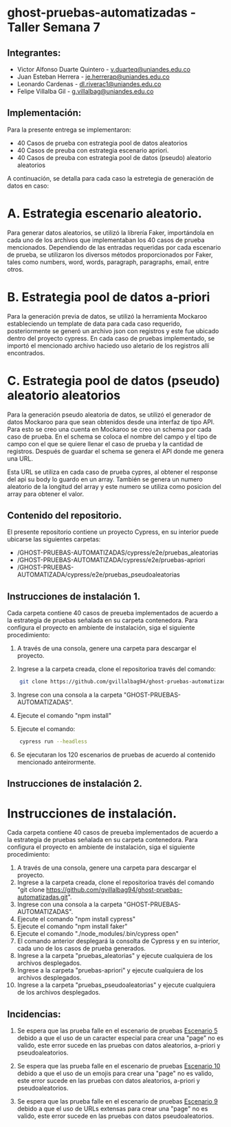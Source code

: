 # ghost-pruebas-automatizadas - Taller Semana 7

## Integrantes:

* Victor Alfonso Duarte Quintero - v.duarteq@uniandes.edu.co
* Juan Esteban Herrera - je.herrerap@uniandes.edu.co
* Leonardo Cardenas - dl.riverac1@uniandes.edu.co
* Felipe Villalba Gil - g.villalbag@uniandes.edu.co

## Implementación:

Para la presente entrega se implementaron:

 - 40 Casos de prueba con estrategia pool de datos aleatorios
 - 40 Casos de preuba con estrategia escenario apriori.
 - 40 Casos de preuba con estrategia pool de datos (pseudo) aleatorio aleatorios 

A continuación, se detalla para cada caso la estretegia de generación de datos en caso:

# A. Estrategia escenario aleatorio.
Para generar datos aleatorios, se utilizó la librería Faker, importándola en cada uno de los archivos que implementaban los 40 casos de prueba mencionados. Dependiendo de las entradas requeridas por cada escenario de prueba, se utilizaron los diversos métodos proporcionados por Faker, tales como numbers, word, words, paragraph, paragraphs, email, entre otros.

# B. Estrategia pool de datos a-priori
Para la generación previa de datos, se utilizó la herramienta Mockaroo estableciendo un template de data para cada caso requerido, posteriormente se generó un archivo json con  registros y este fue ubicado dentro del proyecto cypress.  En cada caso de pruebas implementado, se importó el mencionado archivo haciedo uso aletario de los registros allí encontrados.


# C. Estrategia pool de datos (pseudo) aleatorio aleatorios
Para la generación pseudo aleatoria de datos, se utilizó el generador de datos Mockaroo para que sean obtenidos desde una interfaz de tipo API. Para esto se creo una cuenta en Mockaroo se creo un schema por cada caso de prueba. En el schema se coloca el nombre del campo y el tipo de campo con el que se quiere llenar el caso de prueba y la cantidad de registros. Después de guardar el schema se genera el API donde me genera una URL.

Esta URL se utiliza en cada caso de prueba cypres, al obtener el response del api su body lo guardo en un array. También se genera un numero aleatorio de la longitud del array y este numero se utiliza como posicion del array para obtener el valor.


## Contenido del repositorio.

El presente repositorio contiene un proyecto Cypress, en su interior puede ubicarse las siguientes carpetas:

- /GHOST-PRUEBAS-AUTOMATIZADAS/cypress/e2e/pruebas_aleatorias
- /GHOST-PRUEBAS-AUTOMATIZADA/cypress/e2e/pruebas-apriori
- /GHOST-PRUEBAS-AUTOMATIZADA/cypress/e2e/pruebas_pseudoaleatorias


## Instrucciones de instalación 1.

Cada carpeta contiene 40 casos de preueba implementados de acuerdo a la estrategia de pruebas señalada en su carpeta contenedora.  Para configura el proyecto en ambiente de instalación, siga el siguiente procedimiento:

1. A través de una consola, genere una carpeta para descargar el proyecto.

2. Ingrese a la carpeta creada, clone el repositorioa través del  comando:

```bash
    git clone https://github.com/gvillalbag94/ghost-pruebas-automatizadas.git
```

3. Ingrese con una consola a la carpeta "GHOST-PRUEBAS-AUTOMATIZADAS".

4. Ejecute el comando "npm install"

5. Ejecute el comando:

```bash
    cypress run --headless
```

6. Se ejecutaran los 120 escenarios de pruebas de acuerdo al contenido mencionado anteirormente.

## Instrucciones de instalación 2. 

# Instrucciones de instalación.
Cada carpeta contiene 40 casos de preueba implementados de acuerdo a la estrategia de pruebas señalada en su carpeta contenedora.  Para configura el proyecto en ambiente de instalación, siga el siguiente procedimiento:

1. A través de una consola, genere una carpeta para descargar el proyecto.
2. Ingrese a la carpeta creada, clone el repositorioa través del  comando "git clone https://github.com/gvillalbag94/ghost-pruebas-automatizadas.git".
3. Ingrese con una consola a la carpeta "GHOST-PRUEBAS-AUTOMATIZADAS".
4. Ejecute el comando "npm install cypress"
5. Ejecute el comando "npm install faker"
6. Ejecute el comando "./node_modules/.bin/cypress open"
7. El comando anterior desplegará la consolta de Cypress y en su interior, cada uno de los casos de prueba generados.
8. Ingrese a la carpeta "pruebas_aleatorias" y ejecute cualquiera de los archivos desplegados.
9. Ingrese a la carpeta "pruebas-apriori" y ejecute cualquiera de los archivos desplegados.
10. Ingrese a la carpeta "pruebas_pseudoaleatorias" y ejecute cualquiera de los archivos desplegados.


## Incidencias:

1. Se espera que las prueba falle en el escenario de pruebas [Escenario 5](https://github.com/gvillalbag94/ghost-pruebas-automatizadas/issues/5)  debido a que el uso de un caracter especial para crear una "page" no es valido, este error sucede en las pruebas con datos aleatorios, a-priori y pseudoaleatorios.

2. Se espera que las prueba falle en el escenario de pruebas [Escenario 10](https://github.com/gvillalbag94/ghost-pruebas-automatizadas/issues/6)  debido a que el uso de un emojis para crear una "page" no es valido, este error sucede en las pruebas con datos aleatorios, a-priori y pseudoaleatorios.

3. Se espera que las prueba falle en el escenario de pruebas [Escenario 9](https://github.com/gvillalbag94/ghost-pruebas-automatizadas/issues/7)  debido a que el uso de URLs extensas para crear una "page" no es valido, este error sucede en las pruebas con datos pseudoaleatorios.


